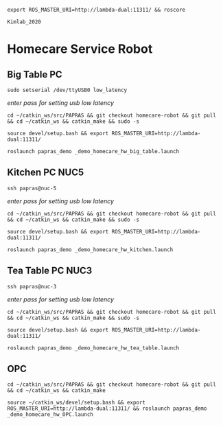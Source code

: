 ```
export ROS_MASTER_URI=http://lambda-dual:11311/ && roscore
```
```
Kimlab_2020
```

# Homecare Service Robot
## Big Table PC 
```
sudo setserial /dev/ttyUSB0 low_latency
```
*enter pass for setting usb low latency*
```
cd ~/catkin_ws/src/PAPRAS && git checkout homecare-robot && git pull && cd ~/catkin_ws && catkin_make && sudo -s
```
```
source devel/setup.bash && export ROS_MASTER_URI=http://lambda-dual:11311/
```
```
roslaunch papras_demo _demo_homecare_hw_big_table.launch
```
## Kitchen PC NUC5
```
ssh papras@nuc-5
```
*enter pass for setting usb low latency*
```
cd ~/catkin_ws/src/PAPRAS && git checkout homecare-robot && git pull && cd ~/catkin_ws && catkin_make && sudo -s
```
```
source devel/setup.bash && export ROS_MASTER_URI=http://lambda-dual:11311/
```
```
roslaunch papras_demo _demo_homecare_hw_kitchen.launch
```
## Tea Table PC NUC3
```
ssh papras@nuc-3
```
*enter pass for setting usb low latency*
```
cd ~/catkin_ws/src/PAPRAS && git checkout homecare-robot && git pull && cd ~/catkin_ws && catkin_make && sudo -s
```
```
source devel/setup.bash && export ROS_MASTER_URI=http://lambda-dual:11311/
```
```
roslaunch papras_demo _demo_homecare_hw_tea_table.launch
```
## OPC
```
cd ~/catkin_ws/src/PAPRAS && git checkout homecare-robot && git pull && cd ~/catkin_ws && catkin_make
```
```
source ~/catkin_ws/devel/setup.bash && export ROS_MASTER_URI=http://lambda-dual:11311/ && roslaunch papras_demo _demo_homecare_hw_OPC.launch
```
